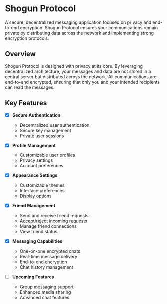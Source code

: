 # Shogun Protocol

A secure, decentralized messaging application focused on privacy and end-to-end encryption. Shogun Protocol ensures your communications remain private by distributing data across the network and implementing strong encryption protocols.

## Overview

Shogun Protocol is designed with privacy at its core. By leveraging decentralized architecture, your messages and data are not stored in a central server but distributed across the network. All communications are end-to-end encrypted, ensuring that only you and your intended recipients can read the messages.

## Key Features

- [x] **Secure Authentication**
  - Decentralized user authentication
  - Secure key management
  - Private user sessions

- [x] **Profile Management**
  - Customizable user profiles
  - Privacy settings
  - Account preferences

- [x] **Appearance Settings**
  - Customizable themes
  - Interface preferences
  - Display options

- [x] **Friend Management**
  - Send and receive friend requests
  - Accept/reject incoming requests
  - Manage friend connections
  - View friend status

- [x] **Messaging Capabilities**
  - One-on-one encrypted chats
  - Real-time message delivery
  - End-to-end encryption
  - Chat history management

- [ ] **Upcoming Features**
  - Group messaging support
  - Enhanced media sharing
  - Advanced chat features
